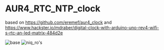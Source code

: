 # AUR4_RTC_NTP_clock
based on https://github.com/eremef/aur4_clock and https://www.hackster.io/mdraber/digital-clock-with-arduino-uno-rev4-wifi-s-rtc-an-led-matrix-484d2e

![base](https://blogger.googleusercontent.com/img/b/R29vZ2xl/AVvXsEjP6z4sRStR6kiwF2nXpbz4xOTNnee3XTV6YCjw09eu4dFpb0DJl_G8zhpCyph5C1sSIFY9zix8gePshM4I5e2q4dCwbdOAK2LQBTK2FQ1vlZ64c4kdLgh_IPmr9xLxP7mhOA_aqgM_b9_q12whc2r_kVS3k5yuujFOxbRcJIszUIgAny3wqxQGu11l1HR2/w164-h200/RTC_clock_NTPupdate_v2_0.png)
![niq_ro's](https://blogger.googleusercontent.com/img/b/R29vZ2xl/AVvXsEigHOSKczW7_rbxCG6Wd7psAKkHOy9jheI3faolEsJ6WhrVXDUDt5OteUYHlpJ0Qy4U-JZk9a6GvvEDrQUHJ365yLomEIIkhhwx863L8dKSUU9fRIYWVBsFqvQSzPWwqPzNZyEL1UBl5XK3Osna0zwMEFn_aVAcx4voyUdRMLbinQIdbi8iYjB75onFKMfB/w150-h200/RTC_clock_NTPupdate_v2_8.jpeg)
